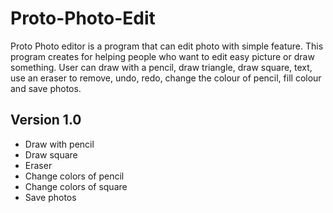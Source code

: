 # Proto-Photo-Edit
Proto Photo editor is a program that can edit photo with simple feature. This program creates for helping people who want to edit easy picture or draw something. User can draw with a pencil, draw triangle, draw square, text, use an eraser to remove, undo, redo, change the colour of pencil, fill colour and save photos.

## Version 1.0
* Draw with pencil
* Draw square
* Eraser
* Change colors of pencil
* Change colors of square
* Save photos
